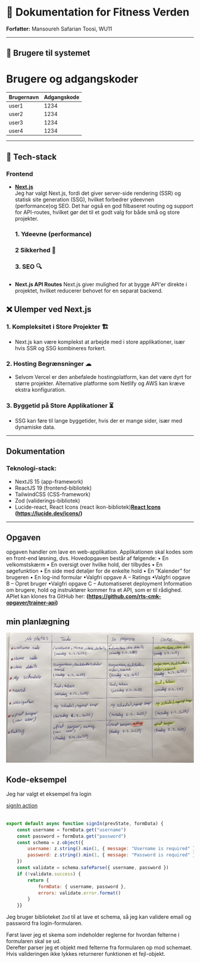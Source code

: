 # 📌 Dokumentation for Fitness Verden

**Forfatter:** Mansoureh Safarian Toosi, WU11  

---

## 🔑 Brugere til systemet  

# Brugere og adgangskoder
| Brugernavn | Adgangskode |
| - | - |
| user1 | 1234 |
| user2 | 1234 |
| user3 | 1234 |
| user4 | 1234 |
---

## 🚀 Tech-stack  

### **Frontend**  
- **[Next.js](https://nextjs.org)**  
  Jeg har valgt Next.js, fordi det giver server-side rendering (SSR) og statisk site generation (SSG), hvilket forbedrer ydeevnen (performance)og SEO. Det har også en god filbaseret routing og support for API-routes, hvilket gør det til et godt valg for både små og store projekter.
  ### **1. Ydeevne (performance)** 
  ### **2 Sikkerhed** 🔐 
  ### **3. SEO** 🔍
### 
- **Next.js API Routes** 
  Next.js giver mulighed for at bygge API'er direkte i projektet, hvilket reducerer behovet for en separat backend.

## ❌ **Ulemper ved Next.js**  

### **1. Kompleksitet i Store Projekter** 🏗  
- Next.js kan være komplekst at arbejde med i store applikationer, især hvis SSR og SSG kombineres forkert.  

### **2. Hosting Begrænsninger** ☁  
- Selvom Vercel er den anbefalede hostingplatform, kan det være dyrt for større projekter. Alternative platforme som Netlify og AWS kan kræve ekstra konfiguration.  

### **3. Byggetid på Store Applikationer** ⏳  
- SSG kan føre til lange byggetider, hvis der er mange sider, især med dynamiske data.  

---
## Dokumentation  
### Teknologi-stack:  
- NextJS 15 (app-framework)
- ReactJS 19 (frontend-bibliotek)
- TailwindCSS (CSS-framework)
- Zod (validerings-bibliotek)
- Lucide-react, React Icons (react ikon-bibliotek)**[React Icons](https://react-icons.github.io) (https://lucide.dev/icons/)** 

---
## Opgaven
opgaven  handler om lave en web-applikation.
Applikationen skal kodes som en front-end løsning, dvs.
Hovedopgaven består af følgende:
•
En velkomstskærm
•
En oversigt over hvilke hold, der tilbydes
•
En søgefunktion
•
En side med detaljer for de enkelte hold
•
En ”Kalender” for brugeren
•
En log-ind formular
•Valgfri opgave A – Ratings
•Valgfri opgave B – Opret bruger
•Valgfri opgave C – Automatiseret deployment
Information om brugere, hold og instruktører kommer fra et API, som er til rådighed.
APIet kan klones fra GitHub her: **(https://github.com/rts-cmk-opgaver/trainer-api)**

## min planlægning
![Planlægning billede](/public/plan.jpg)


## Kode-eksempel
Jeg har valgt et eksempel fra login 

[signIn action](/src/actions/signIn.js)
```js

export default async function signIn(prevState, formData) {
	const username = formData.get("username")
	const password = formData.get("password")
	const schema = z.object({
		username: z.string().min(1, { message: "Username is required" }),
		password: z.string().min(1, { message: "Password is required" })
	})
	const validate = schema.safeParse({ username, password })
	if (!validate.success) {
		return {
			formData: { username, password },
			errors: validate.error.format()
		}
	}}
```

Jeg bruger biblioteket `Zod` til at lave et schema, så jeg kan validere email og password fra login-formularen.

Først laver jeg et skema som indeholder reglerne for hvordan felterne i formularen skal se ud.  
Derefter parser jeg et objekt med felterne fra formularen op mod schemaet.  
Hvis valideringen ikke lykkes returnerer funktionen et fejl-objekt.

